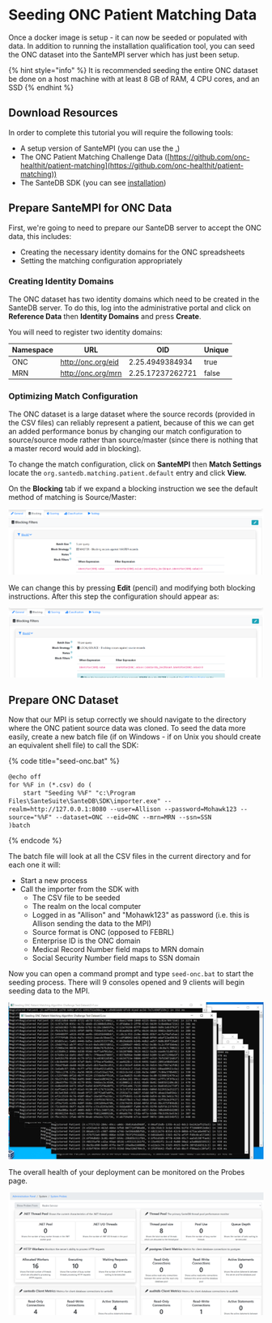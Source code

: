 # Seeding ONC Patient Matching Data

Once a docker image is setup - it can now be seeded or populated with data. In addition to running the installation qualification tool, you can seed the ONC dataset into the SanteMPI server which has just been setup.&#x20;

{% hint style="info" %}
It is recommended seeding the entire ONC dataset be done on a host machine with at least 8 GB of RAM, 4 CPU cores, and an SSD
{% endhint %}

## Download Resources

In order to complete this tutorial you will require the following tools:

* A setup version of SanteMPI (you can use the [.](./ "mention"))
* The ONC Patient Matching Challenge Data ([https://github.com/onc-healthit/patient-matching](https://github.com/onc-healthit/patient-matching))
* The SanteDB SDK (you can see [installation](../installation/ "mention"))

## Prepare SanteMPI for ONC Data

First, we're going to need to prepare our SanteDB server to accept the ONC data, this includes:

* Creating the necessary identity domains for the ONC spreadsheets
* Setting the matching configuration appropriately&#x20;

### Creating Identity Domains

The ONC dataset has two identity domains which need to be created in the SanteDB server. To do this, log into the administrative portal and click on **Reference Data** then **Identity Domains** and press **Create**.

You will need to register two identity domains:

| Namespace | URL                | OID              | Unique |
| --------- | ------------------ | ---------------- | ------ |
| ONC       | http://onc.org/eid | 2.25.4949384934  | true   |
| MRN       | http://onc.org/mrn | 2.25.17237262721 | false  |

### Optimizing Match Configuration

The ONC dataset is a large dataset where the source records (provided in the CSV files) can reliably represent a patient, because of this we can get an added performance bonus by changing our match configuration to source/source mode rather than source/master (since there is nothing that a master record would add in blocking).

To change the match configuration, click on **SanteMPI** then **Match Settings** locate the `org.santedb.matching.patient.default` entry and click **View.**

On the **Blocking** tab if we expand a blocking instruction we see the default method of matching is Source/Master:

![](<../../.gitbook/assets/image (432).png>)

We can change this by pressing **Edit** (pencil) and modifying both blocking instructions. After this step the configuration should appear as:

![](<../../.gitbook/assets/image (449).png>)

## Prepare ONC Dataset

Now that our MPI is setup correctly we should navigate to the directory where the ONC patient source data was cloned. To seed the data more easily, create a new batch file (if on Windows - if on Unix you should create an equivalent shell file) to call the SDK:

{% code title="seed-onc.bat" %}
```batch
@echo off
for %%F in (*.csv) do (
	start "Seeding %%F" "c:\Program Files\SanteSuite\SanteDB\SDK\importer.exe" --realm=http://127.0.0.1:8080 --user=Allison --password=Mohawk123 --source="%%F" --dataset=ONC --eid=ONC --mrn=MRN --ssn=SSN
)batch
```
{% endcode %}

The batch file will look at all the CSV files in the current directory and for each one it will:

* Start a new process
* Call the importer from the SDK with
  * The CSV file to be seeded
  * The realm on the local computer
  * Logged in as "Allison" and "Mohawk123" as password (i.e. this is Allison sending the data to the MPI)
  * Source format is ONC (opposed to FEBRL)
  * Enterprise ID is the ONC domain
  * Medical Record Number field maps to MRN domain
  * Social Security Number field maps to SSN domain

Now you can open a command prompt and type `seed-onc.bat` to start the seeding process. There will 9 consoles opened and 9 clients will begin seeding data to the MPI.

![](<../../.gitbook/assets/image (443).png>)

The overall health of your deployment can be monitored on the Probes page.

![](<../../.gitbook/assets/image (437) (1).png>)

